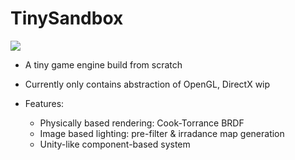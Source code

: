 # TinySandbox

![](https://i.imgur.com/abKxtfL.png)

* A tiny game engine build from scratch

* Currently only contains abstraction of OpenGL, DirectX wip

* Features:
  * Physically based rendering: Cook-Torrance BRDF
  * Image based lighting: pre-filter & irradance map generation
  * Unity-like component-based system
